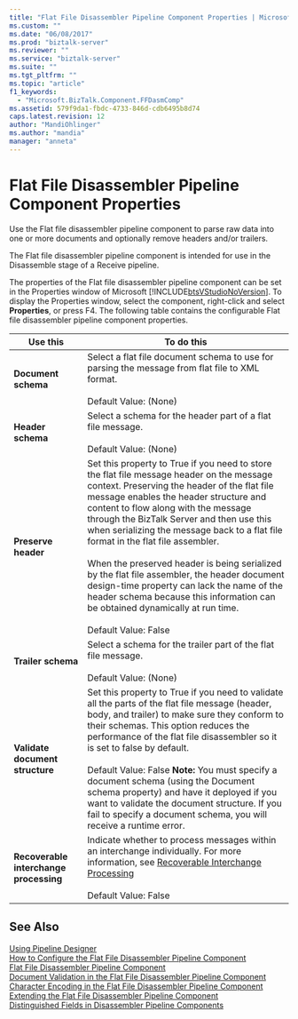```yaml
---
title: "Flat File Disassembler Pipeline Component Properties | Microsoft Docs"
ms.custom: ""
ms.date: "06/08/2017"
ms.prod: "biztalk-server"
ms.reviewer: ""
ms.service: "biztalk-server"
ms.suite: ""
ms.tgt_pltfrm: ""
ms.topic: "article"
f1_keywords: 
  - "Microsoft.BizTalk.Component.FFDasmComp"
ms.assetid: 579f9da1-fbdc-4733-846d-cdb6495b8d74
caps.latest.revision: 12
author: "MandiOhlinger"
ms.author: "mandia"
manager: "anneta"
---
```

# Flat File Disassembler Pipeline Component Properties
Use the Flat file disassembler pipeline component to parse raw data into one or more documents and optionally remove headers and/or trailers.  
  
 The Flat file disassembler pipeline component is intended for use in the Disassemble stage of a Receive pipeline.  
  
 The properties of the Flat file disassembler pipeline component can be set in the Properties window of Microsoft [!INCLUDE[btsVStudioNoVersion](../includes/btsvstudionoversion-md.md)]. To display the Properties window, select the component, right-click and select **Properties**, or press F4. The following table contains the configurable Flat file disassembler pipeline component properties.  
  
|Use this|To do this|  
|--------------|----------------|  
|**Document schema**|Select a flat file document schema to use for parsing the message from flat file to XML format.<br /><br /> Default Value: (None)|  
|**Header schema**|Select a schema for the header part of a flat file message.<br /><br /> Default Value: (None)|  
|**Preserve header**|Set this property to True if you need to store the flat file message header on the message context. Preserving the header of the flat file message enables the header structure and content to flow along with the message through the BizTalk Server and then use this when serializing the message back to a flat file format in the flat file assembler.<br /><br /> When the preserved header is being serialized by the flat file assembler, the header document design-time property can lack the name of the header schema because this information can be obtained dynamically at run time.<br /><br /> Default Value: False|  
|**Trailer schema**|Select a schema for the trailer part of the flat file message.<br /><br /> Default Value: (None)|  
|**Validate document structure**|Set this property to True if you need to validate all the parts of the flat file message (header, body, and trailer) to make sure they conform to their schemas. This option reduces the performance of the flat file disassembler so it is set to false by default.<br /><br /> Default Value: False **Note:**  You must specify a document schema (using the Document schema property) and have it deployed if you want to validate the document structure. If you fail to specify a document schema, you will receive a runtime error.|  
|**Recoverable interchange processing**|Indicate whether to process messages within an interchange individually. For more information, see [Recoverable Interchange Processing](../core/recoverable-interchange-processing.md)<br /><br /> Default Value: False|  
  
## See Also  
 [Using Pipeline Designer](../core/using-pipeline-designer.md)   
 [How to Configure the Flat File Disassembler Pipeline Component](../core/how-to-configure-the-flat-file-disassembler-pipeline-component.md)   
 [Flat File Disassembler Pipeline Component](../core/flat-file-disassembler-pipeline-component.md)   
 [Document Validation in the Flat File Disassembler Pipeline Component](../core/document-validation-in-the-flat-file-disassembler-pipeline-component.md)   
 [Character Encoding in the Flat File Disassembler Pipeline Component](../core/character-encoding-in-the-flat-file-disassembler-pipeline-component.md)   
 [Extending the Flat File Disassembler Pipeline Component](../core/extending-the-flat-file-disassembler-pipeline-component.md)   
 [Distinguished Fields in Disassembler Pipeline Components](../core/distinguished-fields-in-disassembler-pipeline-components.md)
